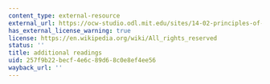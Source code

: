 ```yaml
---
content_type: external-resource
external_url: https://ocw-studio.odl.mit.edu/sites/14-02-principles-of-macroeconomics-spring-2014/type/page/edit/a69a8e1f-3a07-ced4-98f5-128a49a3221e/#additional
has_external_license_warning: true
license: https://en.wikipedia.org/wiki/All_rights_reserved
status: ''
title: additional readings
uid: 257f9b22-becf-4e6c-89d6-8c0e8ef4ee56
wayback_url: ''
---
```

